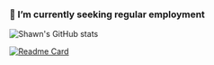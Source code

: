 ### 👯 I’m currently seeking regular employment

![Shawn's GitHub stats](https://github-readme-stats.vercel.app/api?username=lannocc&show_icons=true&theme=moltack&include_all_commits=true&count_private=true)

[![Readme Card](https://github-readme-stats.vercel.app/api/pin/?username=lannocc&repo=iovar)](https://github.com/lannocc/iovar)

